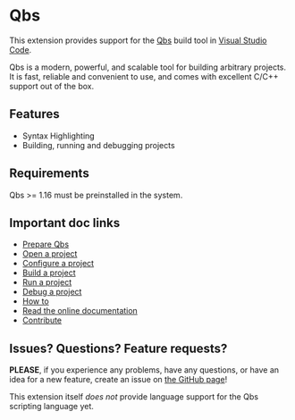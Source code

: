 # Qbs

This extension provides support for the [Qbs](https://doc.qt.io/qbs/)
build tool in [Visual Studio Code](https://code.visualstudio.com/).

Qbs is a modern, powerful, and scalable tool for building arbitrary
projects. It is fast, reliable and convenient to use, and comes 
with excellent C/C++ support out of the box.

## Features

- Syntax Highlighting
- Building, running and debugging projects

## Requirements

Qbs >= 1.16 must be preinstalled in the system.

## Important doc links

- [Prepare Qbs](docs/how-to.md#prepare-qbs)
- [Open a project](docs/how-to.md#open-a-project)
- [Configure a project](docs/how-to.md#open-a-project)
- [Build a project](docs/how-to.md#build-a-project)
- [Run a project](docs/how-to.md#run-a-project)
- [Debug a project](docs/how-to.md#debug-a-project)
- [How to](docs/how-to.md)
- [Read the online documentation](docs/README.md)
- [Contribute](docs/contribute.md)

## Issues? Questions? Feature requests?

**PLEASE**, if you experience any problems, have any questions, or have an idea
for a new feature, create an issue on [the GitHub page](https://github.com/denis-shienkov/vscode-qbs/issues)!

This extension itself *does not* provide language support for the Qbs
scripting language yet.
